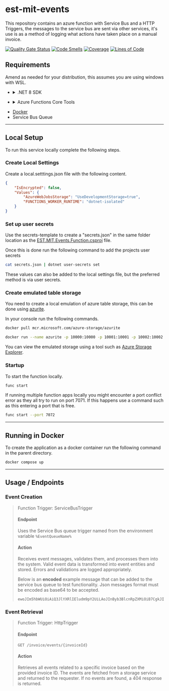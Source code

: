 # est-mit-events

This repository contains an azure function with Service Bus and a HTTP Triggers, the messages to the service bus are sent via other services, it's use is as a method of logging what actions have taken place on a manual invoice.

[![Quality Gate Status](https://sonarcloud.io/api/project_badges/measure?project=est-mit-events&metric=alert_status)](https://sonarcloud.io/summary/new_code?id=est-mit-events) [![Code Smells](https://sonarcloud.io/api/project_badges/measure?project=est-mit-events&metric=code_smells)](https://sonarcloud.io/summary/new_code?id=est-mit-events) [![Coverage](https://sonarcloud.io/api/project_badges/measure?project=est-mit-events&metric=coverage)](https://sonarcloud.io/summary/new_code?id=est-mit-events) [![Lines of Code](https://sonarcloud.io/api/project_badges/measure?project=est-mit-events&metric=ncloc)](https://sonarcloud.io/summary/new_code?id=est-mit-events)
## Requirements

Amend as needed for your distribution, this assumes you are using windows with WSL.
- <details>
    <summary> .NET 8 SDK </summary>
    
    #### Basic instructions for installing the .NET 8 SDK on a debian based system.
  
    Amend as needed for your distribution.

    ```bash
    wget https://packages.microsoft.com/config/debian/12/packages-microsoft-prod.deb -O packages-microsoft-prod.deb
    sudo dpkg -i packages-microsoft-prod.deb
    sudo apt-get update && sudo apt-get install -y dotnet-sdk-8.0
    ```
</details>

- <details>
    <summary> Azure Functions Core Tools </summary>
    
    ```bash
    sudo apt-get install azure-functions-core-tools-4
    ```
</details>

- [Docker](https://docs.docker.com/desktop/install/linux-install/)
- Service Bus Queue

---
## Local Setup

To run this service locally complete the following steps.
### Create Local Settings

Create a local.setttings.json file with the following content.

```json
{
    "IsEncrypted": false,
    "Values": {
        "AzureWebJobsStorage": "UseDevelopmentStorage=true",
        "FUNCTIONS_WORKER_RUNTIME": "dotnet-isolated"
    }
}
```

### Set up user secrets

Use the secrets-template to create a "secrets.json" in the same folder location as the [EST.MIT.Events.Function.csproj](EST.MIT.Events.Function/EST.MIT.Events.Function.csproj) file.

Once this is done run the following command to add the projects user secrets

```bash
cat secrets.json | dotnet user-secrets set
```

These values can also be added to the local settings file, but the preferred method is via user secrets.

### Create emulated table storage

You need to create a local emulation of azure table storage, this can be done using [azurite](https://github.com/Azure/Azurite).

In your console run the following commands.

```bash
docker pull mcr.microsoft.com/azure-storage/azurite
```

```bash
docker run --name azurite -p 10000:10000 -p 10001:10001 -p 10002:10002 mcr.microsoft.com/azure-storage/azurite
```

You can view the emulated storage using a tool such as [Azure Storage Explorer](https://github.com/microsoft/AzureStorageExplorer).
### Startup

To start the function locally.

```bash
func start
```

If running multiple function apps locally you might encounter a port conflict error as they all try to run on port 7071. If this happens use a command such as this entering a port that is free.

```bash
func start --port 7072
```

---
## Running in Docker

To create the application as a docker container run the following command in the parent directory.

```bash
docker compose up
```

---
## Usage / Endpoints

### Event Creation
>Function Trigger: ServiceBusTrigger
>#### Endpoint
>Uses the Service Bus queue trigger named from the environment variable `%EventQueueName%` 
>#### Action
>Receives event messages, validates them, and processes them into the system. Valid event data is transformed into event entities and stored. Errors and validations are logged appropriately.
>
>Below is an **encoded** example message that can be added to the service bus queue to test functionality. Json messages format must be encoded as base64 to be accepted.
>
>```base64
>ewoJIm5hbWUiOiAiQ3JlYXRlIEludm9pY2UiLAoJInByb3BlcnRpZXMiOiB7CgkJImlkIjogIjEyMzQ1Njc4OTAiLAoJCSJjaGVja3BvaW50IjogImVzdC5pbnZvaWNlLndlYiIsCgkJInN0YXR1cyI6ICJBcHByb3ZhbFJlcXVpcmVkIiwKCQkiYWN0aW9uIjogewoJCQkidHlwZSI6ICJhcHByb3ZhbCIsCgkJCSJtZXNzYWdlIjogIkludm9pY2UgcmVxdWlyZXMgYXBwcm92YWwiLAoJCQkidGltZXN0YW1wIjogIjIwMjMtMDItMTRUMTU6MDA6MDAuMDAwWiIsCgkJCSJkYXRhIjogIlNvbWUgZGF0YSIKCQl9Cgl9Cn0=
>```

### Event Retrieval
>Function Trigger: HttpTrigger
>#### Endpoint
>```http
>GET /invoice/events/{invoiceId}
>```
>#### Action
>Retrieves all events related to a specific invoice based on the provided invoice ID. The events are fetched from a storage service and returned to the requester. If no events are found, a 404 response is returned.